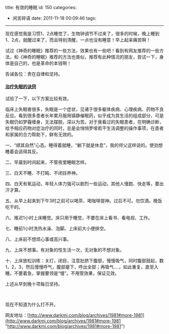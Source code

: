 title: 有效的睡眠
id: 150
categories:
  - 闲言碎语
date: 2011-11-18 00:09:46
tags:
---

现在感觉我是习惯1、2点睡觉了，生物钟调节不过来了，很多的时候，晚上睡到1、2点，就醒过来了，而且特别清醒，一点也没有睡意！早上起来痛苦啊！

试过《神奇的睡眠》推荐的一些方法，效果也有一些吧！看到有网友推荐的一些方法，和《神奇的睡眠》推荐的方法也类似，推荐有此种情况的朋友，尝试一下，身体是自己的，也是革命的本钱啊！

告诫各位：贵在自律和坚持。

#### [治疗失眠的诀窍](http://www.darkmi.com/blog/archives/1981)

[](http://www.darkmi.com/blog/archives/tag/鐫＄湢)

试验了一下，以下方案比较有效。

临床上失眠者很多，失眠是一个症状，见诸于很多躯体疾病、心理疾病、药物不良反应。看到很多患者长年累月服用镇静催眠药，似乎成为其生活的组成部分，可是失眠仍如梦霾缠身，无法摆脱，深以为苦。对于我看过的失眠患者，在明确诊断，给予相应药物对症治疗的同时，总是会悄悄罗嗦若干生活调整的操作事项，在患者和家属的合力帮助下，鲜有无效的。

一、“顺其自然”心态。睡得着就睡，“躺下就是休息”，我的师父这样说的。使劲想睡着会适得其反。

二、早晨到时间起来，不管夜里睡眠怎样。

三、白天不睡、不打盹、不闭目养神。

四、白天有氧运动，年轻人体力强可以剧烈一些运动，其他人慢跑、快走等，要出汗才算。

五、从早上起来到下午3时之前可以喝茶、喝咖啡提神。过后不可。勿饮酒。晚饭吃干的。

六、推迟1小时上床睡觉。床只用于睡觉，不要在床上看书、看电视、工作。

七、睡前1小时洗热水澡、泡脚。上床前大小便排空。

八、上床前不想烦心事或高兴事。

九、上床不想事。有对象的性生活一次，无对象的不想对象。

十、上床放松训练：关灯，闭目，注意肚脐下腹部，慢慢吸气，同时腹部鼓起，数1，2，3，然后慢慢呼气，腹部瘪下，呼出全部；再吸气….，如此重复，直至入睡。不要着急，掌握要领是“慢”。不用管效果，保证见效。

上述从早到晚十项每日坚持。

&nbsp;

现在不知道为什么打不开。

网友地址：[http://www.darkmi.com/blog/archives/1981#more-1981](http://www.darkmi.com/blog/archives/1981#more-1981 "http://www.darkmi.com/blog/archives/1981#more-1981")
